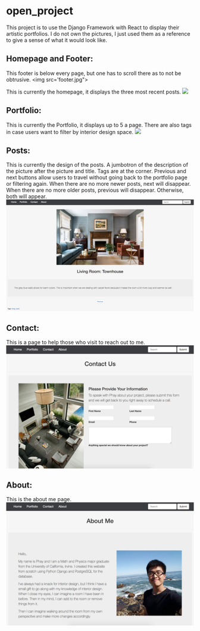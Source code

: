 # open_project

This project is to use the Django Framework with React to display their artistic portfolios. 
I do not own the pictures, I just used them as a reference to give a sense of what it would look like.

## Homepage and Footer:
This footer is below every page, but one has to scroll there as to not be obtrusive.
<img src='footer.jpg">
          
This is currently the homepage, it displays the three most recent posts.
<img src="homepage.jpg">

## Portfolio:
This is currently the Portfolio, it displays up to 5 a page. There are also tags in case users want to filter by interior design space.
<img src="portfolio.jpg">

## Posts:
This is currently the design of the posts. A jumbotron of the description of the picture after the picture and title. Tags are at the corner. Previous and next buttons allow users to travel without going back to the portfolio page or filtering again. When there are no more newer posts, next will disappear. When there are no more older posts, previous will disappear. Otherwise, both will appear.
<img src="post.png">

## Contact:
This is a page to help those who visit to reach out to me.
<img src="contact.png">

## About:
This is the about me page.
<img src="about.png">
